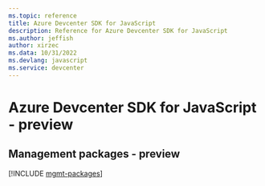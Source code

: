 ```yaml
---
ms.topic: reference
title: Azure Devcenter SDK for JavaScript
description: Reference for Azure Devcenter SDK for JavaScript
ms.author: jeffish
author: xirzec
ms.data: 10/31/2022
ms.devlang: javascript
ms.service: devcenter
---
```

# Azure Devcenter SDK for JavaScript - preview

## Management packages - preview
[!INCLUDE [mgmt-packages](devcenter-mgmt-index.md)]